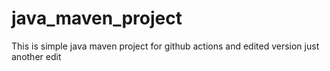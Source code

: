 # java_maven_project
This is simple java maven project for github actions
and edited version just another edit
